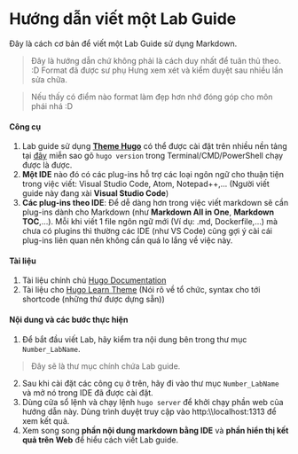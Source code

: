 # Hướng dẫn viết một Lab Guide

Đây là cách cơ bản để viết một Lab Guide sử dụng Markdown.

> Đây là hướng dẫn chứ không phải là cách duy nhất để tuân thủ theo. :D Format đã được sư phụ Hưng xem xét và kiểm duyệt sau nhiều lần sửa chữa.

> Nếu thấy có điểm nào format làm đẹp hơn nhớ đóng góp cho môn phái nhá :D

#### Công cụ

1. Lab guide sử dụng [**Theme Hugo**](https://gohugo.io/) có thể được cài đặt trên nhiều nền tảng tại [đây](https://gohugo.io/getting-started/installing/) miễn sao gõ ```hugo version``` trong Terminal/CMD/PowerShell chạy được là được.
2. **Một IDE** nào đó có các plug-ins hỗ trợ các loại ngôn ngữ cho thuận tiện trong việc viết: Visual Studio Code, Atom, Notepad++,... (Người viết guide này đang xài **Visual Studio Code**)
3. **Các plug-ins theo IDE**: Để dễ dàng hơn trong việc viết markdown sẽ cần plug-ins dành cho Markdown (như **Markdown All in One**, **Markdown TOC**,...). Mỗi khi viết 1 file ngôn ngữ mới (Ví dụ: .md, Dockerfile,...) mà chưa có plugins thì thường các IDE (như VS Code) cũng gợi ý cài cái plug-ins liên quan nên không cần quá lo lắng về việc này.

#### Tài liệu

1. Tài liệu chính chủ [Hugo Documentation](https://gohugo.io/documentation/)
2. Tài liệu cho [Hugo Learn Theme](https://learn.netlify.app/en/) (Nói rõ về tổ chức, syntax cho tới shortcode (những thứ được dựng sẵn))

#### Nội dung và các bước thực hiện

1. Để bắt đầu viết Lab, hãy kiểm tra nội dung bên trong thư mục ```Number_LabName```.

> Đây sẽ là thư mục chính chứa Lab guide.

2. Sau khi cài đặt các công cụ ở trên, hãy đi vào thư mục ```Number_LabName``` và mở nó trong IDE đã được cài đặt.
3. Dùng cửa sổ lệnh và chạy lệnh ```hugo server``` để khởi chạy phần web của hướng dẫn này. Dùng trình duyệt truy cập vào http:\\\\localhost:1313 để xem kết quả.
4. Xem song song **phần nội dung markdown bằng IDE** và **phần hiển thị kết quả trên Web** để hiểu cách viết Lab guide.
